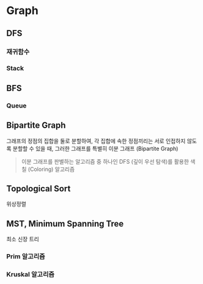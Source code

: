 # Graph

## DFS

### 재귀함수

### Stack

## BFS

### Queue

## Bipartite Graph
그래프의 정점의 집합을 둘로 분할하여,
각 집합에 속한 정점끼리는 서로 인접하지 않도록 분할할 수 있을 때,
그러한 그래프를 특별히 이분 그래프 (Bipartite Graph)

> 이분 그래프를 판별하는 알고리즘 중 하나인 DFS (깊이 우선 탐색)를 활용한 색칠 (Coloring) 알고리즘

## Topological Sort
위상정렬

## MST, Minimum Spanning Tree
최소 신장 트리 

### Prim 알고리즘

### Kruskal 알고리즘
